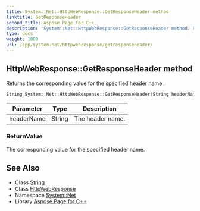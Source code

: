 ```yaml
---
title: System::Net::HttpWebResponse::GetResponseHeader method
linktitle: GetResponseHeader
second_title: Aspose.Page for C++
description: 'System::Net::HttpWebResponse::GetResponseHeader method. Returns the corresponding value for the specified header name in C++.'
type: docs
weight: 1000
url: /cpp/system.net/httpwebresponse/getresponseheader/
---
```

## HttpWebResponse::GetResponseHeader method


Returns the corresponding value for the specified header name.

```cpp
String System::Net::HttpWebResponse::GetResponseHeader(String headerName)
```


| Parameter | Type | Description |
| --- | --- | --- |
| headerName | String | The header name. |

### ReturnValue

The corresponding value for the specified header name.

## See Also

* Class [String](../../../system/string/)
* Class [HttpWebResponse](../)
* Namespace [System::Net](../../)
* Library [Aspose.Page for C++](../../../)

